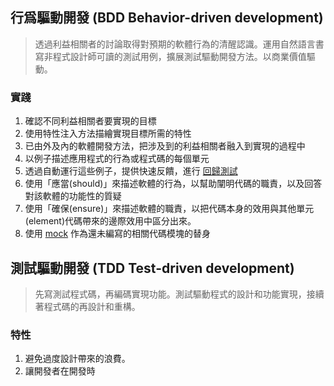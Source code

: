 
## 行爲驅動開發 (BDD Behavior-driven development)

>  透過利益相關者的討論取得對預期的軟體行為的清醒認識。運用自然語言書寫非程式設計師可讀的測試用例，擴展測試驅動開發方法。以商業價值驅動。

### 實踐

1. 確認不同利益相關者要實現的目標
2. 使用特性注入方法描繪實現目標所需的特性
3. 已由外及內的軟體開發方法，把涉及到的利益相關者融入到實現的過程中
4. 以例子描述應用程式的行為或程式碼的每個單元
5. 透過自動運行這些例子，提供快速反饋，進行 [回歸測試](https://zh.wikipedia.org/wiki/%E5%9B%9E%E5%BD%92%E6%B5%8B%E8%AF%95)
6. 使用「應當(should)」來描述軟體的行為，以幫助闡明代碼的職責，以及回答對該軟體的功能性的質疑
7. 使用「確保(ensure)」來描述軟體的職責，以把代碼本身的效用與其他單元(element)代碼帶來的邊際效用中區分出來。
8. 使用 [mock](https://zh.wikipedia.org/wiki/Mock "Mock") 作為還未編寫的相關代碼模塊的替身


## 測試驅動開發 (TDD Test-driven development)

> 先寫測試程式碼，再編碼實現功能。測試驅動程式的設計和功能實現，接續著程式碼的再設計和重構。


### 特性

1. 避免過度設計帶來的浪費。
2. 讓開發者在開發時